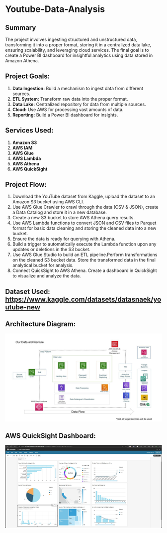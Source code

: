 # Youtube-Data-Analysis

## Summary

The project involves ingesting structured and unstructured data, transforming it into a proper format, storing it in a centralized data lake, ensuring scalability, and leveraging cloud services. The final goal is to create a Power BI dashboard for insightful analytics using data stored in Amazon Athena.

## Project Goals:

1. **Data Ingestion:** Build a mechanism to ingest data from different sources.
2. **ETL System:** Transform raw data into the proper format.
3. **Data Lake:** Centralized repository for data from multiple sources.
4. **Cloud:** Use AWS for processing vast amounts of data.
5. **Reporting:** Build a Power BI dashboard for insights.

## Services Used:

1. **Amazon S3**
2. **AWS IAM**
3. **AWS Glue**
4. **AWS Lambda**
5. **AWS Athena**
6. **AWS QuickSight**


## Project Flow:

1. Download the YouTube dataset from Kaggle, upload the dataset to an Amazon S3 bucket using AWS CLI.
2. Use AWS Glue Crawler to crawl through the data (CSV & JSON), create a Data Catalog and store it in a new database.
3. Create a new S3 bucket to store AWS Athena query results.
4. Use AWS Lambda functions to convert JSON and CSV files to Parquet format for basic data cleaning and storing the cleaned data into a new bucket.
5. Ensure the data is ready for querying with Athena.
6. Build a trigger to automatically execute the Lambda function upon any updates or deletions in the S3 bucket.
7. Use AWS Glue Studio to build an ETL pipeline.Perform transformations on the cleaned S3 bucket data. Store the transformed data in the final analytical bucket for analysis.
8. Connect QuickSight to AWS Athena. Create a dashboard in QuickSight to visualize and analyze the data.

## Dataset Used: https://www.kaggle.com/datasets/datasnaek/youtube-new

## Architecture Diagram:

![Sample Image](./Work/architecture.jpeg)

## AWS QuickSight Dashboard:

![Sample Image](./Work/Youtube_QuickSight.jpg)